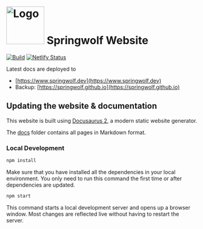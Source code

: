 # <img src="static/img/logo.png" alt="Logo" width="100"/> Springwolf Website 
[![Build](https://github.com/springwolf/springwolf.github.io/actions/workflows/build.yml/badge.svg)](https://github.com/springwolf/springwolf.github.io/actions/workflows/build.yml)
[![Netlify Status](https://api.netlify.com/api/v1/badges/8dc370e2-1578-4a72-a729-747929a94400/deploy-status)](https://app.netlify.com/sites/springwolf/deploys)

Latest docs are deployed to
- [https://www.springwolf.dev](https://www.springwolf.dev)
- Backup: [https://springwolf.github.io](https://springwolf.github.io)

## Updating the website & documentation

This website is built using [Docusaurus 2](https://docusaurus.io/), a modern static website generator.

The [docs](docs) folder contains all pages in Markdown format.

### Local Development

```bash
npm install
```
Make sure that you have installed all the dependencies in your local environment. You only need to run this command the first time
or after dependencies are updated.

```bash
npm start
```

This command starts a local development server and opens up a browser window.
Most changes are reflected live without having to restart the server.
